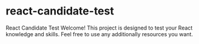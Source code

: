 # react-candidate-test
React Candidate Test  Welcome! This project is designed to test your React knowledge and skills. Feel free to use any additionally resources you want. 
